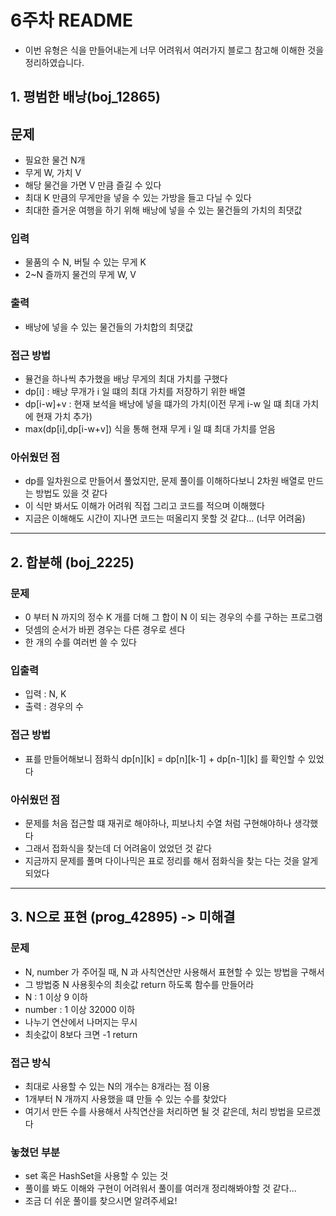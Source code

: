 # 6주차 README


- 이번 유형은 식을 만들어내는게 너무 어려워서 여러가지 블로그 참고해 이해한 것을 정리하였습니다.

## 1. 평범한 배낭(boj_12865)

## 문제
- 필요한 물건 N개
- 무게 W, 가치 V
- 해당 물건을 가면 V 만큼 즐길 수 있다
- 최대 K 만큼의 무게만을 넣을 수 있는 가방을 들고 다닐 수 있다
- 최대한 즐거운 여행을 하기 위해 배낭에 넣을 수 있는 물건들의 가치의 최댓값

### 입력
- 물품의 수 N, 버틸 수 있는 무게 K
- 2~N 즐까지 물건의 무게 W, V

### 출력
- 배낭에 넣을 수 있는 물건들의 가치합의 최댓값

### 접근 방법
- 뮬건을 하나씩 추가했을 배낭 무게의 최대 가치를 구했다
- dp[i] : 배낭 무개가 i 일 떄의 최대 가치를 저장하기 위한 배열
- dp[i-w]+v : 현재 보석을 배낭에 넣을 떄가의 가치(이전 무게 i-w 일 떄 최대 가치에 현재 가치 추가)
- max(dp[i],dp[i-w+v]) 식을 통해 현재 무게 i 일 떄 최대 가치를 얻음

### 아쉬웠던 점
- dp를 일차원으로 만들어서 풀었지만, 문제 풀이를 이해하다보니 2차원 배열로 만드는 방법도 있을 것 같다
- 이 식만 봐서도 이해가 어려워 직접 그리고 코드를 적으며 이해했다
- 지금은 이해해도 시간이 지나면 코드는 떠올리지 못할 것 같댜... (너무 어려움)


--- 

## 2. 합분해 (boj_2225)

### 문제
- 0 부터 N 까지의 정수 K 개를 더해 그 합이 N 이 되는 경우의 수를 구하는 프로그램
- 덧셈의 순서가 바뀐 경우는 다른 경우로 센다
- 한 개의 수를 여러번 쓸 수 있다

### 입출력
- 입력 : N, K
- 출력 : 경우의 수

### 접근 방법
- 표를 만들어해보니 점화식 dp[n][k] = dp[n][k-1] + dp[n-1][k] 를 확인할 수 있었다 

### 아쉬웠던 점
- 문제를 처음 접근할 떄 재귀로 해야하나, 피보나치 수열 처럼 구현해야하나 생각했다
- 그래서 접화식을 찾는데 더 어려움이 었었던 것 같다
- 지금까지 문제를 풀며 다이나믹은 표로 정리를 해서 점화식을 찾는 다는 것을 알게 되었다

---

## 3. N으로 표현 (prog_42895) -> 미해결

### 문제
- N, number 가 주어질 때, N 과 사칙연산만 사용해서 표현할 수 있는 방법을 구해서
- 그 방법중 N 사용횟수의 최솟값 return 하도록 함수를 만들어라
- N : 1 이상 9 이하
- number : 1 이상 32000 이하
- 나누기 연산에서 나머지는 무시
- 최솟값이 8보다 크면 -1 return

### 접근 방식
- 최대로 사용할 수 있는 N의 개수는 8개라는 점 이용
- 1개부터 N 개까지 사용했을 떄 만들 수 있는 수를 찾았다
- 여기서 만든 수를 사용해서 사칙연산을 처리하면 될 것 같은데, 처리 방법을 모르겠다

### 놓쳤던 부분
- set 혹은 HashSet을 사용할 수 있는 것
- 풀이를 봐도 이해와 구현이 어려워서 풀이를 여러개 정리해봐야할 것 같다...
- 조금 더 쉬운 풀이를 찾으시면 알려주세요!